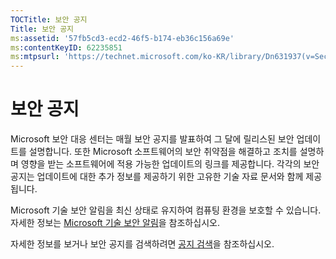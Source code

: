 ```yaml
---
TOCTitle: 보안 공지
Title: 보안 공지
ms:assetid: '57fb5cd3-ecd2-46f5-b174-eb36c156a69e'
ms:contentKeyID: 62235851
ms:mtpsurl: 'https://technet.microsoft.com/ko-KR/library/Dn631937(v=Security.10)'
---
```


보안 공지
=========

Microsoft 보안 대응 센터는 매월 보안 공지를 발표하여 그 달에 릴리스된 보안 업데이트를 설명합니다. 또한 Microsoft 소프트웨어의 보안 취약점을 해결하고 조치를 설명하며 영향을 받는 소프트웨어에 적용 가능한 업데이트의 링크를 제공합니다. 각각의 보안 공지는 업데이트에 대한 추가 정보를 제공하기 위한 고유한 기술 자료 문서와 함께 제공됩니다.

Microsoft 기술 보안 알림을 최신 상태로 유지하여 컴퓨팅 환경을 보호할 수 있습니다. 자세한 정보는 [Microsoft 기술 보안 알림](http://technet.microsoft.com/en-us/security/dd252948)을 참조하십시오.

자세한 정보를 보거나 보안 공지를 검색하려면 [공지 검색](https://technet.microsoft.com/security/bulletin/)을 참조하십시오.
